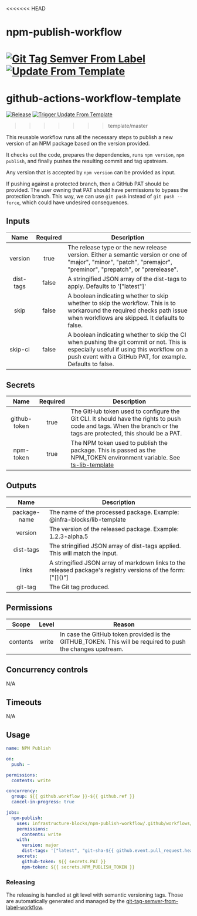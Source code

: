 <<<<<<< HEAD
# npm-publish-workflow
[![Git Tag Semver From Label](https://github.com/infrastructure-blocks/npm-publish-workflow/actions/workflows/git-tag-semver-from-label.yml/badge.svg)](https://github.com/infrastructure-blocks/npm-publish-workflow/actions/workflows/git-tag-semver-from-label.yml)
[![Update From Template](https://github.com/infrastructure-blocks/npm-publish-workflow/actions/workflows/update-from-template.yml/badge.svg)](https://github.com/infrastructure-blocks/npm-publish-workflow/actions/workflows/update-from-template.yml)
=======
# github-actions-workflow-template
[![Release](https://github.com/infrastructure-blocks/github-actions-workflow-template/actions/workflows/release.yml/badge.svg)](https://github.com/infrastructure-blocks/github-actions-workflow-template/actions/workflows/release.yml)
[![Trigger Update From Template](https://github.com/infrastructure-blocks/github-actions-workflow-template/actions/workflows/trigger-update-from-template.yml/badge.svg)](https://github.com/infrastructure-blocks/github-actions-workflow-template/actions/workflows/trigger-update-from-template.yml)
>>>>>>> template/master

This reusable workflow runs all the necessary steps to publish a new version of an NPM package based on the
version provided.

It checks out the code, prepares the dependencies, runs `npm version`, `npm publish`, and finally pushes
the resulting commit and tag upstream.

Any version that is accepted by `npm version` can be provided as input.

If pushing against a protected branch, then a GitHub PAT should be provided. The user owning that PAT should have
permissions to bypass the protection branch. This way, we can use `git push` instead of `git push --force`, which
could have undesired consequences.

## Inputs

|   Name    | Required | Description                                                                                                                                                                                         |
|:---------:|:--------:|-----------------------------------------------------------------------------------------------------------------------------------------------------------------------------------------------------|
|  version  |   true   | The release type or the new release version. Either a semantic version or one of "major", "minor", "patch", "premajor", "preminor", "prepatch", or "prerelease".                                    |
| dist-tags |  false   | A stringified JSON array of the dist-tags to apply. Defaults to '["latest"]'                                                                                                                        |
|   skip    |  false   | A boolean indicating whether to skip whether to skip the workflow. This is to workaround the required checks path issue when workflows are skipped. It defaults to false.                           |
|  skip-ci  |  false   | A boolean indicating whether to skip the CI when pushing the git commit or not. This is especially useful if using this workflow on a push event with a GitHub PAT, for example. Defaults to false. |

## Secrets

|     Name     | Required | Description                                                                                                                                                                      |
|:------------:|:--------:|----------------------------------------------------------------------------------------------------------------------------------------------------------------------------------|
| github-token |   true   | The GitHub token used to configure the Git CLI. It should have the rights to push code and tags. When the branch or the tags are protected, this should be a PAT.                |
|  npm-token   |   true   | The NPM token used to publish the package. This is passed as the NPM_TOKEN environment variable. See [ts-lib-template](https://github.com/infrastructure-blocks/ts-lib-template) |

## Outputs

|     Name     | Description                                                                                                                                                   |
|:------------:|---------------------------------------------------------------------------------------------------------------------------------------------------------------|
| package-name | The name of the processed package. Example: @infra-blocks/lib-template                                                                                        |
|   version    | The version of the released package. Example: 1.2.3-alpha.5                                                                                                   |
|  dist-tags   | The stringified JSON array of dist-tags applied. This will match the input.                                                                                   |
|    links     | A stringified JSON array of markdown links to the released package's registry versions of the form:<br/> ["\[<package-identifier>\](<version-registry-url>)"] |
|   git-tag    | The Git tag produced.                                                                                                                                         |

## Permissions

|  Scope   | Level | Reason                                                                                                     |
|:--------:|:-----:|------------------------------------------------------------------------------------------------------------|
| contents | write | In case the GitHub token provided is the GITHUB_TOKEN. This will be required to push the changes upstream. |

## Concurrency controls

N/A

## Timeouts

N/A

## Usage

```yaml
name: NPM Publish

on:
  push: ~

permissions:
  contents: write

concurrency:
  group: ${{ github.workflow }}-${{ github.ref }}
  cancel-in-progress: true

jobs:
  npm-publish:
    uses: infrastructure-blocks/npm-publish-workflow/.github/workflows/workflow.yml@v1
    permissions:
      contents: write
    with:
      version: major
      dist-tags: '["latest", "git-sha-${{ github.event.pull_request.head.sha }}"]'
    secrets:
      github-token: ${{ secrets.PAT }}
      npm-token: ${{ secrets.NPM_PUBLISH_TOKEN }}

```

### Releasing

The releasing is handled at git level with semantic versioning tags. Those are automatically generated and managed
by the [git-tag-semver-from-label-workflow](https://github.com/infrastructure-blocks/git-tag-semver-from-label-workflow).
